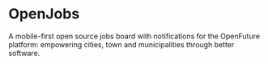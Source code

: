 # OpenJobs
A mobile-first open source jobs board with notifications for the OpenFuture platform: empowering cities, town and municipalities through better software. 
